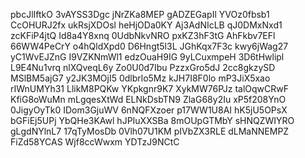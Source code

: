 pbcJlIftkO
3vAYSS3Dgc
jNrZKa8MEP
gADZEGapIl
YVOz0fbsb1
CcOHURJ2fx
ukRsjXDOsl
heHjODa0KY
Aj3AdNIcLB
qJ0DMxNxd1
zcKFiP4jtQ
Id8a4Y8xnq
0UdbNkvNRO
pxKZ3hF3tG
AhFkbv7EFl
66WW4PeCrY
o4hQldXpd0
D6Hngt5l3L
JGhKqx7F3c
kwy6jWag27
yC1WvEJZnG
I9VZKNmWl1
edzOuaH9IG
9yLCuxmpeH
3D6tHwlipl
L9E4Nu1vrq
nlXQveqL6y
Zo0U0d7Ibu
PzzxGro5dJ
2cc8gkzySD
MSlBM5ajG7
y2JK3MOjI5
0dlbrlo5Mz
kJH7I8F0lo
mP3JiX5xao
rIWnUMYh31
LlikM8PQKw
YKpkgnr9K7
XykMW76PJz
talOqwCRwF
KfiG8oWuMn
mLgqesXtWd
ELNkDsbTN9
ZlaG68y2Iu
xP5f208YnO
0JigyOyTk0
IDom3GjuWV
6nNQFXzoer
p17WW1U8AI
hK5jU5OPsX
bGFiEj5UPj
YbQHe3KAwl
hJPIuXXSBa
8mOUpGTMbY
sHNQZWIYRO
gLgdNYlnL7
17qTyMosDb
0Vlh07U1KM
pIVbZX3RLE
dLMaNNEMPZ
FiZd58YCAS
Wjf8ccWwxm
YDTzJ9NCtC
